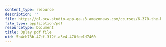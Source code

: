 ```yaml
---
content_type: resource
description: ''
file: https://ol-ocw-studio-app-qa.s3.amazonaws.com/courses/6-370-the-battlecode-programming-competition-january-iap-2013/5b4cb73b47ef312fa5e4470fee7d7460_Fl6fKzon8LI.pdf
file_type: application/pdf
resourcetype: Document
title: 3play pdf file
uid: 5b4cb73b-47ef-312f-a5e4-470fee7d7460
---
```

